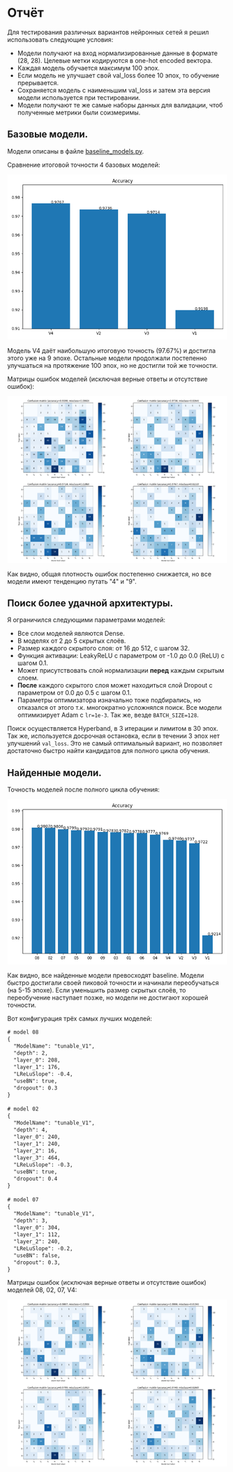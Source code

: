 # Отчёт

Для тестирования различных вариантов нейронных сетей я решил использовать следующие условия:

- Модели получают на вход нормализированные данные в формате (28, 28). Целевые метки кодируются в one-hot encoded вектора.
- Каждая модель обучается максимум 100 эпох.
- Если модель не улучшает свой val_loss более 10 эпох, то обучение прерывается.
- Сохраняется модель с наименьшим val_loss и затем эта версия модели используется при тестировании.
- Модели получают те же самые наборы данных для валидации, чтоб полученные метрики были соизмеримы.

## Базовые модели.

Модели описаны в файле [baseline_models.py](../baseline_models.py).

Сравнение итоговой точности 4 базовых моделей:

![](baseline_accuracy.png)

Модель V4 даёт наибольшую итоговую точность (97.67%) и достигла этого уже на 9 эпохе. Остальные модели продолжали постепенно улучшаться на протяжение 100 эпох, но не достигли той же точности.

Матрицы ошибок моделей (исключая верные ответы и отсутствие ошибок):

![](baseline_confusion_matrix.png)

Как видно, общая плотность ошибок постепенно снижается, но все модели имеют тенденцию путать "4" и "9".

## Поиск более удачной архитектуры.

Я ограничился следующими параметрами моделей:

- Все слои моделей являются Dense.
- В моделях от 2 до 5 скрытых слоёв.
- Размер каждого скрытого слоя: от 16 до 512, с шагом 32.
- Функция активации: LeakyReLU c параметром от -1.0 до 0.0 (ReLU) с шагом 0.1.
- Может присутствовать слой нормализации **перед** каждым скрытым слоем.
- **После** каждого скрытого слоя может находиться слой Dropout с параметром от 0.0 до 0.5 с шагом 0.1.
- Параметры оптимизатора изначально тоже подбирались, но отказался от этого т.к. многократно усложнялся поиск. Все модели оптимизирует Adam c `lr=1e-3`. Так же, везде `BATCH_SIZE=128`.

Поиск осуществляется Hyperband, в 3 итерации и лимитом в 30 эпох. Так же, используется досрочная остановка, если в течении 3 эпох нет улучшений `val_loss`. Это не самый оптимальный вариант, но позволяет достаточно быстро найти кандидатов для полного цикла обучения.

## Найденные модели.

Точность моделей после полного цикла обучения:

![](all_accuracy.png)

Как видно, все найденные модели превосходят baseline. Модели быстро достигали своей пиковой точности и начинали переобучаться (на 5-15 эпохе). Если уменьшить размер скрытых слоёв, то переобучение наступает позже, но модели не достигают хорошей точности.

Вот конфигурация трёх самых лучших моделей:

```
# model 08
{
  "ModelName": "tunable_V1",
  "depth": 2,
  "layer_0": 208,
  "layer_1": 176,
  "LReLuSlope": -0.4,
  "useBN": true,
  "dropout": 0.3
}

# model 02
{
  "ModelName": "tunable_V1",
  "depth": 4,
  "layer_0": 240,
  "layer_1": 240,
  "layer_2": 16,
  "layer_3": 464,
  "LReLuSlope": -0.3,
  "useBN": true,
  "dropout": 0.4
}

# model 07
{
  "ModelName": "tunable_V1",
  "depth": 3,
  "layer_0": 304,
  "layer_1": 112,
  "layer_2": 240,
  "LReLuSlope": -0.2,
  "useBN": false,
  "dropout": 0.3,
}
```

Матрицы ошибок (исключая верные ответы и отсутствие ошибок) моделей 08, 02, 07, V4:

![](confusion_best.png)